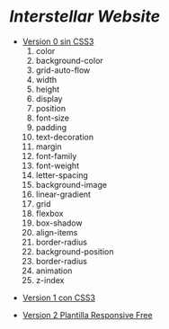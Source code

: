 # _Interstellar Website_

- [Version 0 sin CSS3](https://davidvillard.github.io/WebSiteProjectResponsive/v0/src/html/home.html)
  1. color
  2. background-color
  3. grid-auto-flow
  4. width
  5. height
  6. display
  7. position
  8. font-size
  9. padding
  10. text-decoration
  11. margin
  12. font-family
  13. font-weight
  14. letter-spacing
  15. background-image
  16. linear-gradient
  17. grid
  18. flexbox
  19. box-shadow
  20. align-items
  21. border-radius
  22. background-position
  23. border-radius
  24. animation
  25. z-index
* [Version 1 con CSS3](https://davidvillard.github.io/WebSiteProjectResponsive/v01/src/html/home.html)
+ [Version 2 Plantilla Responsive Free](https://davidvillard.github.io/WebSiteProjectResponsive/v02/creative-studio/public_html/index.html)
